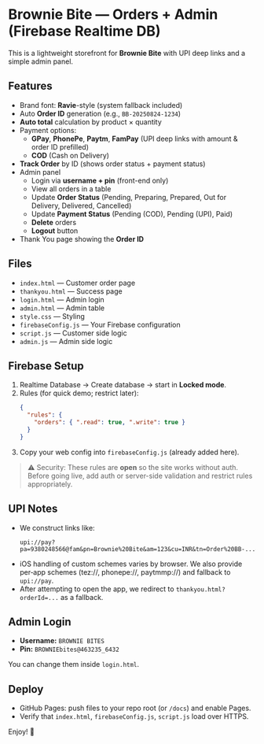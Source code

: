 # Brownie Bite — Orders + Admin (Firebase Realtime DB)

This is a lightweight storefront for **Brownie Bite** with UPI deep links and a simple admin panel.

## Features

- Brand font: **Ravie**-style (system fallback included)
- Auto **Order ID** generation (e.g., `BB-20250824-1234`)
- **Auto total** calculation by product × quantity
- Payment options:
  - **GPay**, **PhonePe**, **Paytm**, **FamPay** (UPI deep links with amount & order ID prefilled)
  - **COD** (Cash on Delivery)
- **Track Order** by ID (shows order status + payment status)
- Admin panel
  - Login via **username + pin** (front-end only)
  - View all orders in a table
  - Update **Order Status** (Pending, Preparing, Prepared, Out for Delivery, Delivered, Cancelled)
  - Update **Payment Status** (Pending (COD), Pending (UPI), Paid)
  - **Delete** orders
  - **Logout** button
- Thank You page showing the **Order ID**

## Files

- `index.html` — Customer order page
- `thankyou.html` — Success page
- `login.html` — Admin login
- `admin.html` — Admin table
- `style.css` — Styling
- `firebaseConfig.js` — Your Firebase configuration
- `script.js` — Customer side logic
- `admin.js` — Admin side logic

## Firebase Setup

1. Realtime Database → Create database → start in **Locked mode**.
2. Rules (for quick demo; restrict later):
   ```json
   {
     "rules": {
       "orders": { ".read": true, ".write": true }
     }
   }
   ```
3. Copy your web config into `firebaseConfig.js` (already added here).

> ⚠️ Security: These rules are **open** so the site works without auth. Before going live, add auth or server-side validation and restrict rules appropriately.

## UPI Notes

- We construct links like:
  ```
  upi://pay?pa=9380248566@fam&pn=Brownie%20Bite&am=123&cu=INR&tn=Order%20BB-...&tr=BB-...
  ```
- iOS handling of custom schemes varies by browser. We also provide per‑app schemes (tez://, phonepe://, paytmmp://) and fallback to `upi://pay`.
- After attempting to open the app, we redirect to `thankyou.html?orderId=...` as a fallback.

## Admin Login

- **Username:** `BROWNIE BITES`
- **Pin:** `BROWNIEbites@463235_6432`

You can change them inside `login.html`.

## Deploy

- GitHub Pages: push files to your repo root (or `/docs`) and enable Pages.
- Verify that `index.html`, `firebaseConfig.js`, `script.js` load over HTTPS.

Enjoy! 🍫
